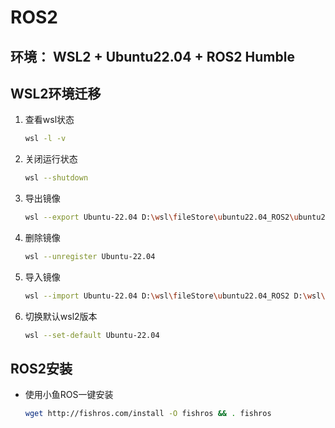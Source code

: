 # ROS2 
## 环境： WSL2 +  Ubuntu22.04 +  ROS2 Humble

## WSL2环境迁移

1. 查看wsl状态
    ```bash
    wsl -l -v
    ```
2. 关闭运行状态
    ```bash
    wsl --shutdown
    ```
3. 导出镜像
     ```bash
    wsl --export Ubuntu-22.04 D:\wsl\fileStore\ubuntu22.04_ROS2\ubuntu22.04.tar        
    ```
4. 删除镜像
     ```bash
    wsl --unregister Ubuntu-22.04     
    ```
5. 导入镜像
      ```bash
    wsl --import Ubuntu-22.04 D:\wsl\fileStore\ubuntu22.04_ROS2 D:\wsl\fileStore\ubuntu22.04_ROS2\ubuntu22.04.tar --version 2      
    ```
6. 切换默认wsl2版本
    ```bash
    wsl --set-default Ubuntu-22.04
    ```
##  ROS2安装

- 使用小鱼ROS一键安装
    ```bash
    wget http://fishros.com/install -O fishros && . fishros
    ```
